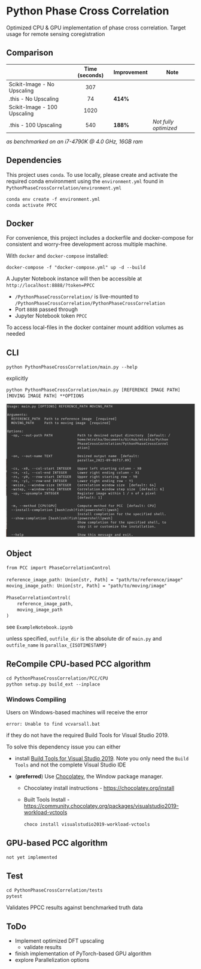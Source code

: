 # Python Phase Cross Correlation

Optimized CPU & GPU implementation of phase cross correlation. Target usage for remote sensing coregistration

## Comparison

|                              | Time (seconds) | Improvement | Note                  |
| ---------------------------- | :------------: | ----------- | --------------------- |
| Scikit-Image - No Upscaling  |      307       |             |                       |
| .this - No Upscaling         |       74       | **414%**    |                       |
| Scikit-Image - 100 Upscaling |      1020      |             |                       |
| .this - 100 Upscaling        |      540       | **188%**    | _Not fully optimized_ |

_as benchmarked on an i7-4790K @ 4.0 GHz, 16GB ram_

## Dependencies

This project uses `conda`. To use locally, please create and activate the required conda environment using the `environment.yml` found in `PythonPhaseCrossCorrelation/environment.yml`

    conda env create -f environment.yml
    conda activate PPCC

## Docker

For convenience, this project includes a dockerfile and docker-compose for consistent and worry-free development across multiple machine.

With `docker` and `docker-compose` installed:

    docker-compose -f "docker-compose.yml" up -d --build

A Jupyter Notebook instance will then be accessible at `http://localhost:8888/?token=PPCC`

- `/PythonPhaseCrossCorrelation/` is live-mounted to `/PythonPhaseCrossCorrelation/PythonPhaseCrossCorrelation`
- Port `8888` passed through
- Jupyter Notebook token `PPCC`

To access local-files in the docker container mount addition volumes as needed

## CLI

    python PythonPhaseCrossCorrelation/main.py --help

explicitly

    python PythonPhaseCrossCorrelation/main.py [REFERENCE IMAGE PATH] [MOVING IMAGE PATH] **OPTIONS

![CLI Example](/images/PythonPhaseCrossCorrelation-CLI-Example.png)

## Object

    from PCC import PhaseCorrelationControl

    reference_image_path: Union[str, Path] = "path/to/reference/image"
    moving_image_path: Union[str, Path] = "path/to/moving/image"

    PhaseCorrelationControl(
        reference_image_path,
        moving_image_path
    )

see `ExampleNotebook.ipynb`

unless specified, `outfile_dir` is the absolute dir of `main.py` and `outfile_name` is `parallax_{ISOTIMESTAMP}`

## ReCompile CPU-based PCC algorithm

```
cd PythonPhaseCrossCorrelation/PCC/CPU
python setup.py build_ext --inplace
```

### Windows Compiling

Users on Windows-based machines will receive the error

    error: Unable to find vcvarsall.bat

if they do not have the required Build Tools for Visual Studio 2019.

To solve this dependency issue you can either

- install [Build Tools for Visual Studio 2019](https://visualstudio.microsoft.com/downloads/). Note you only need the `Build Tools` and not the complete Visual Studio IDE

- (**preferred**) Use [Chocolatey](https://chocolatey.org), the Window package manager.

  - Chocolatey install instructions - https://chocolatey.org/install
  - Built Tools Install - https://community.chocolatey.org/packages/visualstudio2019-workload-vctools

    `choco install visualstudio2019-workload-vctools`

## GPU-based PCC algorithm

    not yet implemented

## Test

    cd PythonPhaseCrossCorrelation/tests
    pytest

Validates PPCC results against benchmarked truth data

## ToDo

- Implement optimized DFT upscaling
  - validate results
- finish implementation of PyTorch-based GPU algorithm
- explore Parallelization options
